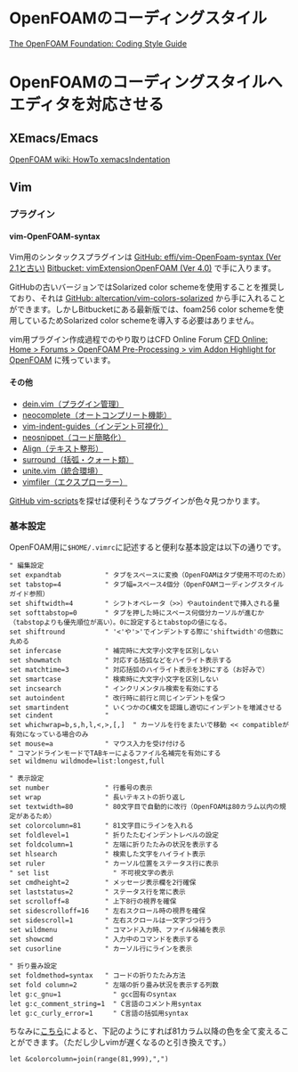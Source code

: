 <!--
title:   OpenFOAMのコーディングスタイルおよびエディタのカスタマイズ（Emacs＆Vim）
tags:    Emacs,OpenFOAM,Vim,codingRule,foam-extend
id:      8f78e180be0cc7221327
private: false
-->
# OpenFOAMのコーディングスタイル

[The OpenFOAM Foundation: Coding Style Guide](http://openfoam.org/dev/coding-style-guide/)

# OpenFOAMのコーディングスタイルへエディタを対応させる

## XEmacs/Emacs

[OpenFOAM wiki: HowTo xemacsIndentation](https://openfoamwiki.net/index.php/HowTo_xemacsIndentation)

## Vim

### プラグイン

#### vim-OpenFOAM-syntax

Vim用のシンタックスプラグインは
[GitHub: effi/vim-OpenFoam-syntax (Ver 2.1と古い)](https://github.com/effi/vim-OpenFoam-syntax)
[Bitbucket: vimExtensionOpenFOAM (Ver 4.0)](https://bitbucket.org/shor-ty/vimextensionopenfoam/src)
で手に入ります。

GitHubの古いバージョンではSolarized color schemeを使用することを推奨しており、それは
[GitHub: altercation/vim-colors-solarized](https://github.com/altercation/vim-colors-solarized)
から手に入れることができます。しかしBitbucketにある最新版では、foam256 color schemeを使用しているためSolarized color schemeを導入する必要はありません。

vim用プラグイン作成過程でのやり取りはCFD Online Forum
[CFD Online: Home > Forums > OpenFOAM Pre-Processing > vim Addon Highlight for OpenFOAM](http://www.cfd-online.com/Forums/openfoam-pre-processing/99343-vim-addon-highlight-openfoam.html)
に残っています。

#### その他

- [dein.vim（プラグイン管理）](https://github.com/Shougo/dein.vim)
- [neocomplete（オートコンプリート機能）](https://github.com/Shougo/neocomplete.vim)
- [vim-indent-guides（インデント可視化）](https://github.com/nathanaelkane/vim-indent-guides)
- [neosnippet（コード簡略化）](https://github.com/Shougo/neosnippet.vim)
- [Align（テキスト整形）](https://github.com/vim-scripts/Align)
- [surround（括弧・クォート類）](https://github.com/vim-scripts/surround.vim)
- [unite.vim（統合環境）](https://github.com/Shougo/unite.vim)
- [vimfiler（エクスプローラー）](https://github.com/Shougo/vimfiler.vim)

[GitHub vim-scripts](https://github.com/vim-scripts?tab=repositories)を探せば便利そうなプラグインが色々見つかります。

### 基本設定

OpenFOAM用に`$HOME/.vimrc`に記述すると便利な基本設定は以下の通りです。

```vim:.vimrc
" 編集設定
set expandtab           " タブをスペースに変換（OpenFOAMはタブ使用不可のため）
set tabstop=4           " タブ幅=スペース4個分（OpenFOAMコーディングスタイルガイド参照）
set shiftwidth=4        " シフトオペレータ（>>）やautoindentで挿入される量
set softtabstop=0       " タブを押した時にスペース何個分カーソルが進むか（tabstopよりも優先順位が高い）。0に設定するとtabstopの値になる。
set shiftround          " '<'や'>'でインデントする際に'shiftwidth'の倍数に丸める
set infercase           " 補完時に大文字小文字を区別しない
set showmatch           " 対応する括弧などをハイライト表示する
set matchtime=3         " 対応括弧のハイライト表示を3秒にする（お好みで）
set smartcase           " 検索時に大文字小文字を区別しない
set incsearch           " インクリメンタル検索を有効にする
set autoindent          " 改行時に前行と同じインデントを保つ
set smartindent         " いくつかのC構文を認識し適切にインデントを増減させる
set cindent             "
set whichwrap=b,s,h,l,<,>,[,]  " カーソルを行をまたいで移動 << compatibleが有効になっている場合のみ
set mouse=a             " マウス入力を受け付ける
" コマンドラインモードでTABキーによるファイル名補完を有効にする
set wildmenu wildmode=list:longest,full

" 表示設定
set number              " 行番号の表示
set wrap                " 長いテキストの折り返し
set textwidth=80        " 80文字目で自動的に改行（OpenFOAMは80カラム以内の規定があるため）
set colorcolumn=81      " 81文字目にラインを入れる
set foldlevel=1         " 折りたたむインデントレベルの設定
set foldcolumn=1        " 左端に折りたたみの状況を表示する
set hlsearch            " 検索した文字をハイライト表示
set ruler               " カーソル位置をステータス行に表示
" set list                " 不可視文字の表示
set cmdheight=2         " メッセージ表示欄を2行確保
set laststatus=2        " ステータス行を常に表示
set scrolloff=8         " 上下8行の視界を確保
set sidescrolloff=16    " 左右スクロール時の視界を確保
set sidescroll=1        " 左右スクロールは一文字づつ行う
set wildmenu            " コマンド入力時、ファイル候補を表示
set showcmd             " 入力中のコマンドを表示する
set cusorline           " カーソル行にラインを表示

" 折り畳み設定
set foldmethod=syntax   " コードの折りたたみ方法
set fold column=2       " 左端の折り畳み状況を表示する列数
let g:c_gnu=1             " gcc固有のsyntax
let g:c_comment_string=1  " C言語のコメント用syntax
let g:c_curly_error=1     " C言語の括弧用syntax
```

ちなみに[こちら](http://stackoverflow.com/questions/2447109/showing-a-different-background-colour-in-vim-past-80-characters)によると、下記のようにすれば81カラム以降の色を全て変えることができます。（ただし少しvimが遅くなるのと引き換えです。）

```vim
let &colorcolumn=join(range(81,999),",")
```